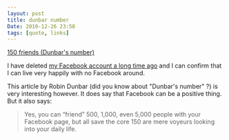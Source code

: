 ```yaml
---
layout: post
title: dunbar number
Date: 2010-12-26 23:58
tags: [quote, links]
---
```

 
[150 friends (Dunbar's number)](http://www.nytimes.com/2010/12/26/opinion/26dunbar.html)

I have deleted [my Facebook account a long time ago](http://aadm.tumblr.com/post/896799735/farewell-facebook-by-aadm-i-got-very-bored) and I can confirm that I can live very happily with no Facebook around.

This article by Robin Dunbar (did you know about "Dunbar's number" ?) is very
interesting however. It does say that Facebook can be a positive thing. But it
also says:

> Yes, you can “friend” 500, 1,000, even 5,000 people with your Facebook page,
but all save the core 150 are mere voyeurs looking into your daily life.
